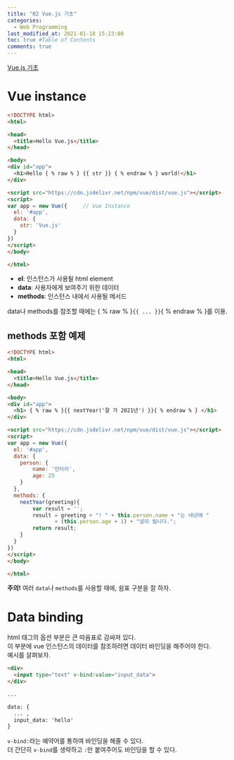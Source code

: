 ```yaml
---
title: "02 Vue.js 기초"
categories: 
  - Web Programming
last_modified_at: 2021-01-18 15:23:00
toc: true #Table of Contents
comments: true
---
```


[Vue.js 기초](https://www.youtube.com/watch?v=bxxZmYUpg6M&list=PLB7CpjPWqHOtYP7P_0Ls9XNed0NLvmkAh&index=2)

# Vue instance
```html
<!DOCTYPE html>
<html>

<head>
  <title>Hello Vue.js</title>
</head>

<body>  
<div id="app">
  <h1>Hello { % raw % } {{ str }} { % endraw % } world!</h1>
</div>

<script src="https://cdn.jsdelivr.net/npm/vue/dist/vue.js"></script>
<script>
var app = new Vue({     // Vue Instance
  el: '#app',
  data: {
    str: 'Vue.js'
  }
})
</script>
</body>

</html>
```

- **el**: 인스턴스가 사용될 html element  
- **data**: 사용자에게 보여주기 위한 데이터  
- **methods**: 인스턴스 내에서 사용될 메서드  

data나 methods를 참조할 때에는 { % raw % }`{{ ... }}`{ % endraw % }를 이용.

## methods 포함 예제
```html
<!DOCTYPE html>
<html>

<head>
  <title>Hello Vue.js</title>
</head>

<body>  
<div id="app">
  <h1> { % raw % }{{ nextYear('잘 가 2021년') }}{ % endraw % } </h1>
</div>

<script src="https://cdn.jsdelivr.net/npm/vue/dist/vue.js"></script>
<script>
var app = new Vue({
  el: '#app',
  data: {
    person: {
    	name: '민타이',
    	age: 25
    } 
  },
  methods: {
  	nextYear(greeting){
  		var result = '';
  		result = greeting + "! " + this.person.name + "는 내년에 "
               + (this.person.age + 1) + "살이 됩니다.";
  		return result;
  	}
  }
})
</script>
</body>

</html>
```  
**주의!** 여러 `data`나 `methods`를 사용할 때에, 쉼표 구분을 잘 하자.  

# Data binding
html 태그의 옵션 부분은 큰 따옴표로 감싸져 있다.  
이 부분에 vue 인스턴스의 데이터를 참조하려면 데이터 바인딩을 해주어야 한다.  
예시를 살펴보자.

```html
<div>
  <input type="text" v-bind:value="input_data">
</div>

...

data: {
  ... ,
  input_data: 'hello'
}
```

`v-bind:`라는 예약어를 통하여 바인딩을 해줄 수 있다.  
더 간단히 `v-bind`를 생략하고 `:`만 붙여주어도 바인딩을 할 수 있다.

